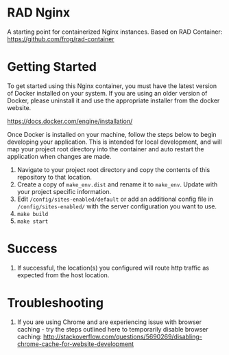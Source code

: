 # RAD Nginx
A starting point for containerized Nginx instances.  Based on RAD Container:  https://github.com/frog/rad-container

# Getting Started
To get started using this Nginx container, you must have the latest version of Docker installed on your system.  If you are using an older version of Docker, please uninstall it and use the appropriate installer from the docker website.

https://docs.docker.com/engine/installation/

Once Docker is installed on your machine, follow the steps below to begin developing your application.  This is intended for local development, and will map your project root directory into the container and auto restart the application when changes are made.

1.  Navigate to your project root directory and copy the contents of this repository to that location.
2.  Create a copy of `make_env.dist` and rename it to `make_env`.  Update with your project specific information.
3.  Edit `/config/sites-enabled/default` or add an additional config file in `/config/sites-enabled/` with the server configuration you want to use.
3.  `make build`
4.  `make start`

# Success
1.  If successful, the location(s) you configured will route http traffic as expected from the host location.

# Troubleshooting

1.  If you are using Chrome and are experiencing issue with browser caching - try the steps outlined here to temporarily disable browser caching:  http://stackoverflow.com/questions/5690269/disabling-chrome-cache-for-website-development